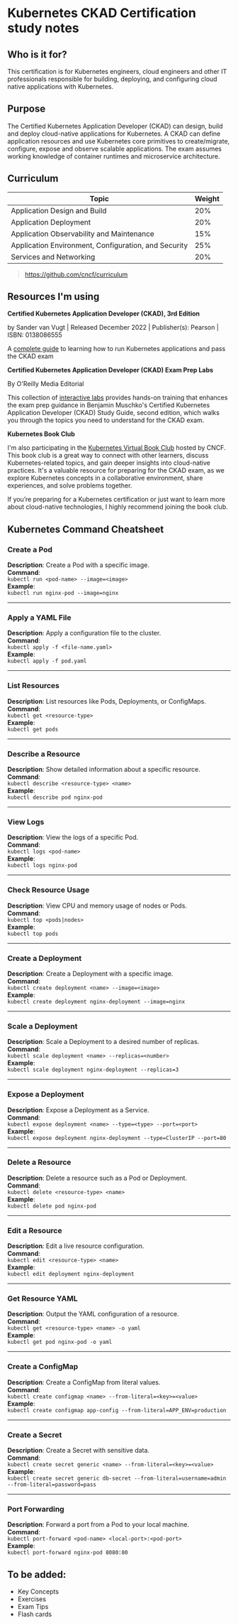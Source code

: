 # Kubernetes CKAD Certification study notes

## Who is it for?

This certification is for Kubernetes engineers, cloud engineers and other IT professionals responsible for building, deploying, and configuring cloud native applications with Kubernetes.

## Purpose

The Certified Kubernetes Application Developer (CKAD) can design, build and deploy cloud-native applications for Kubernetes.
A CKAD can define application resources and use Kubernetes core primitives to create/migrate, configure, expose and observe scalable applications.
The exam assumes working knowledge of container runtimes and microservice architecture.

## Curriculum

| Topic                                        | Weight  |
|----------------------------------------------|---------|
| Application Design and Build                 | 20%     |
| Application Deployment                       | 20%     |
| Application Observability and Maintenance    | 15%     |
| Application Environment, Configuration, and Security | 25%  |
| Services and Networking                      | 20%     |

> https://github.com/cncf/curriculum

## Resources I'm using

**Certified Kubernetes Application Developer (CKAD), 3rd Edition**

by Sander van Vugt | Released December 2022 | Publisher(s): Pearson | ISBN: 0138086555

A [complete guide](https://learning.oreilly.com/course/certified-kubernetes-application/9780138086558/) to learning how to run Kubernetes applications and pass the CKAD exam

**Certified Kubernetes Application Developer (CKAD) Exam Prep Labs**

By O'Reilly Media Editorial

This collection of [interactive labs](https://learning.oreilly.com/playlists/2e9fe6dc-2a05-47fe-ae0a-34d6485287cc) provides hands-on training that enhances the exam prep guidance in Benjamin Muschko's Certified Kubernetes Application Developer (CKAD) Study Guide, second edition, which walks you through the topics you need to understand for the CKAD exam.

**Kubernetes Book Club**

I'm also participating in the [Kubernetes Virtual Book Club](https://community.cncf.io/kubernetes-virtual-book-club/) hosted by CNCF. This book club is a great way to connect with other learners, discuss Kubernetes-related topics, and gain deeper insights into cloud-native practices. It's a valuable resource for preparing for the CKAD exam, as we explore Kubernetes concepts in a collaborative environment, share experiences, and solve problems together.

If you’re preparing for a Kubernetes certification or just want to learn more about cloud-native technologies, I highly recommend joining the book club.

## Kubernetes Command Cheatsheet

### Create a Pod
**Description**: Create a Pod with a specific image.  
**Command**:  
`kubectl run <pod-name> --image=<image>`  
**Example**:  
`kubectl run nginx-pod --image=nginx`  

---

### Apply a YAML File
**Description**: Apply a configuration file to the cluster.  
**Command**:  
`kubectl apply -f <file-name.yaml>`  
**Example**:  
`kubectl apply -f pod.yaml`  

---

### List Resources
**Description**: List resources like Pods, Deployments, or ConfigMaps.  
**Command**:  
`kubectl get <resource-type>`  
**Example**:  
`kubectl get pods`  

---

### Describe a Resource
**Description**: Show detailed information about a specific resource.  
**Command**:  
`kubectl describe <resource-type> <name>`  
**Example**:  
`kubectl describe pod nginx-pod`  

---

### View Logs
**Description**: View the logs of a specific Pod.  
**Command**:  
`kubectl logs <pod-name>`  
**Example**:  
`kubectl logs nginx-pod`  

---

### Check Resource Usage
**Description**: View CPU and memory usage of nodes or Pods.  
**Command**:  
`kubectl top <pods|nodes>`  
**Example**:  
`kubectl top pods`  

---

### Create a Deployment
**Description**: Create a Deployment with a specific image.  
**Command**:  
`kubectl create deployment <name> --image=<image>`  
**Example**:  
`kubectl create deployment nginx-deployment --image=nginx`  

---

### Scale a Deployment
**Description**: Scale a Deployment to a desired number of replicas.  
**Command**:  
`kubectl scale deployment <name> --replicas=<number>`  
**Example**:  
`kubectl scale deployment nginx-deployment --replicas=3`  

---

### Expose a Deployment
**Description**: Expose a Deployment as a Service.  
**Command**:  
`kubectl expose deployment <name> --type=<type> --port=<port>`  
**Example**:  
`kubectl expose deployment nginx-deployment --type=ClusterIP --port=80`  

---

### Delete a Resource
**Description**: Delete a resource such as a Pod or Deployment.  
**Command**:  
`kubectl delete <resource-type> <name>`  
**Example**:  
`kubectl delete pod nginx-pod`  

---

### Edit a Resource
**Description**: Edit a live resource configuration.  
**Command**:  
`kubectl edit <resource-type> <name>`  
**Example**:  
`kubectl edit deployment nginx-deployment`  

---

### Get Resource YAML
**Description**: Output the YAML configuration of a resource.  
**Command**:  
`kubectl get <resource-type> <name> -o yaml`  
**Example**:  
`kubectl get pod nginx-pod -o yaml`  

---

### Create a ConfigMap
**Description**: Create a ConfigMap from literal values.  
**Command**:  
`kubectl create configmap <name> --from-literal=<key>=<value>`  
**Example**:  
`kubectl create configmap app-config --from-literal=APP_ENV=production`  

---

### Create a Secret
**Description**: Create a Secret with sensitive data.  
**Command**:  
`kubectl create secret generic <name> --from-literal=<key>=<value>`  
**Example**:  
`kubectl create secret generic db-secret --from-literal=username=admin --from-literal=password=pass`  

---

### Port Forwarding
**Description**: Forward a port from a Pod to your local machine.  
**Command**:  
`kubectl port-forward <pod-name> <local-port>:<pod-port>`  
**Example**:  
`kubectl port-forward nginx-pod 8080:80`  


## To be added:

- Key Concepts
- Exercises
- Exam Tips
- Flash cards